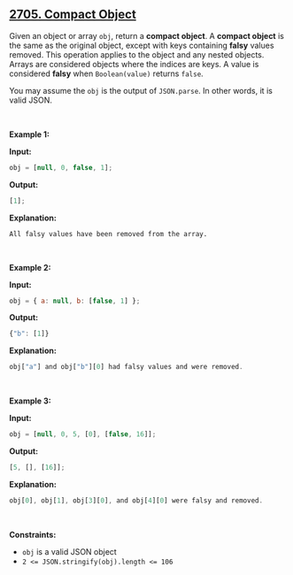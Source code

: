 ## [2705. Compact Object](https://leetcode.com/problems/compact-object/)

Given an object or array `obj`, return a **compact object**. A **compact object** is the same as the original object, except with keys containing **falsy** values removed. This operation applies to the object and any nested objects. Arrays are considered objects where the indices are keys. A value is considered **falsy** when `Boolean(value)` returns `false`.

You may assume the `obj` is the output of `JSON.parse`. In other words, it is valid JSON.

<br/>

**Example 1:**

**Input:**

```js
obj = [null, 0, false, 1];
```

**Output:**

```js
[1];
```

**Explanation:**

```
All falsy values have been removed from the array.
```

<br/>

**Example 2:**

**Input:**

```js
obj = { a: null, b: [false, 1] };
```

**Output:**

```js
{"b": [1]}
```

**Explanation:**

```js
obj["a"] and obj["b"][0] had falsy values and were removed.
```

<br/>

**Example 3:**

**Input:**

```js
obj = [null, 0, 5, [0], [false, 16]];
```

**Output:**

```js
[5, [], [16]];
```

**Explanation:**

```js
obj[0], obj[1], obj[3][0], and obj[4][0] were falsy and removed.
```

<br/>

**Constraints:**

- `obj` is a valid JSON object
- `2 <= JSON.stringify(obj).length <= 106`
